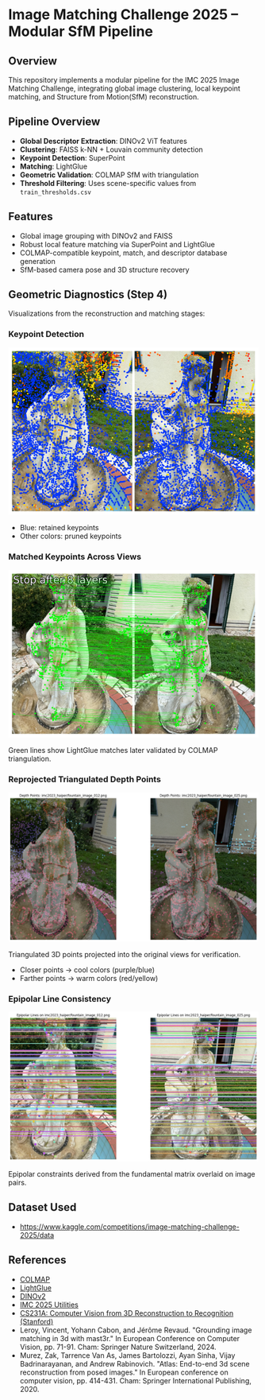 # Image Matching Challenge 2025 – Modular SfM Pipeline

## Overview
This repository implements a modular pipeline for the IMC 2025 Image Matching Challenge, integrating global image clustering, local keypoint matching, and Structure from Motion(SfM) reconstruction.

## Pipeline Overview

- **Global Descriptor Extraction**: DINOv2 ViT features
- **Clustering**: FAISS k-NN + Louvain community detection
- **Keypoint Detection**: SuperPoint
- **Matching**: LightGlue
- **Geometric Validation**: COLMAP SfM with triangulation
- **Threshold Filtering**: Uses scene-specific values from `train_thresholds.csv`

## Features
- Global image grouping with DINOv2 and FAISS
- Robust local feature matching via SuperPoint and LightGlue
- COLMAP-compatible keypoint, match, and descriptor database generation
- SfM-based camera pose and 3D structure recovery

## Geometric Diagnostics (Step 4)
Visualizations from the reconstruction and matching stages:

### Keypoint Detection

![Keypoints](assets/keypoints-viz.png)

- Blue: retained keypoints  
- Other colors: pruned keypoints

### Matched Keypoints Across Views

![Matches](assets/matches-viz.png)

Green lines show LightGlue matches later validated by COLMAP triangulation.

### Reprojected Triangulated Depth Points

![Depth Points](assets/depth-point-viz.png)

Triangulated 3D points projected into the original views for verification.
- Closer points → cool colors (purple/blue)
- Farther points → warm colors (red/yellow)

### Epipolar Line Consistency

![Epipolar Lines](assets/epipolar-viz.png)

Epipolar constraints derived from the fundamental matrix overlaid on image pairs.

## Dataset Used
- https://www.kaggle.com/competitions/image-matching-challenge-2025/data

## References
- [COLMAP](https://colmap.github.io)
- [LightGlue](https://github.com/cvg/LightGlue)
- [DINOv2](https://github.com/facebookresearch/dinov2)
- [IMC 2025 Utilities](https://www.kaggle.com/datasets/eduardtrulls/imc25-utils)
- [CS231A: Computer Vision from 3D Reconstruction to Recognition (Stanford)](https://web.stanford.edu/class/cs231a/course_notes.html)
- Leroy, Vincent, Yohann Cabon, and Jérôme Revaud. "Grounding image matching in 3d with mast3r." In European Conference on Computer Vision, pp. 71-91. Cham: Springer Nature Switzerland, 2024.
- Murez, Zak, Tarrence Van As, James Bartolozzi, Ayan Sinha, Vijay Badrinarayanan, and Andrew Rabinovich. "Atlas: End-to-end 3d scene reconstruction from posed images." In European conference on computer vision, pp. 414-431. Cham: Springer International Publishing, 2020.


